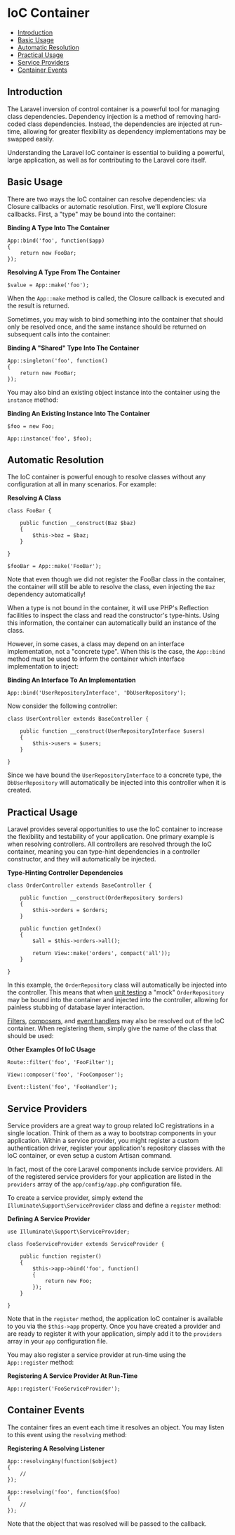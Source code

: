 # IoC Container

- [Introduction](#introduction)
- [Basic Usage](#basic-usage)
- [Automatic Resolution](#automatic-resolution)
- [Practical Usage](#practical-usage)
- [Service Providers](#service-providers)
- [Container Events](#container-events)

<a name="introduction"></a>
## Introduction

The Laravel inversion of control container is a powerful tool for managing class dependencies. Dependency injection is a method of removing hard-coded class dependencies. Instead, the dependencies are injected at run-time, allowing for greater flexibility as dependency implementations may be swapped easily.

Understanding the Laravel IoC container is essential to building a powerful, large application, as well as for contributing to the Laravel core itself.

<a name="basic-usage"></a>
## Basic Usage

There are two ways the IoC container can resolve dependencies: via Closure callbacks or automatic resolution. First, we'll explore Closure callbacks. First, a "type" may be bound into the container:

**Binding A Type Into The Container**

	App::bind('foo', function($app)
	{
		return new FooBar;
	});

**Resolving A Type From The Container**

	$value = App::make('foo');

When the `App::make` method is called, the Closure callback is executed and the result is returned.

Sometimes, you may wish to bind something into the container that should only be resolved once, and the same instance should be returned on subsequent calls into the container:

**Binding A "Shared" Type Into The Container**

	App::singleton('foo', function()
	{
		return new FooBar;
	});

You may also bind an existing object instance into the container using the `instance` method:

**Binding An Existing Instance Into The Container**

	$foo = new Foo;

	App::instance('foo', $foo);

<a name="automatic-resolution"></a>
## Automatic Resolution

The IoC container is powerful enough to resolve classes without any configuration at all in many scenarios. For example:

**Resolving A Class**

	class FooBar {

		public function __construct(Baz $baz)
		{
			$this->baz = $baz;
		}

	}

	$fooBar = App::make('FooBar');

Note that even though we did not register the FooBar class in the container, the container will still be able to resolve the class, even injecting the `Baz` dependency automatically!

When a type is not bound in the container, it will use PHP's Reflection facilities to inspect the class and read the constructor's type-hints. Using this information, the container can automatically build an instance of the class.

However, in some cases, a class may depend on an interface implementation, not a "concrete type". When this is the case, the `App::bind` method must be used to inform the container which interface implementation to inject:

**Binding An Interface To An Implementation**

	App::bind('UserRepositoryInterface', 'DbUserRepository');

Now consider the following controller:

	class UserController extends BaseController {

		public function __construct(UserRepositoryInterface $users)
		{
			$this->users = $users;
		}

	}

Since we have bound the `UserRepositoryInterface` to a concrete type, the `DbUserRepository` will automatically be injected into this controller when it is created.

<a name="practical-usage"></a>
## Practical Usage

Laravel provides several opportunities to use the IoC container to increase the flexibility and testability of your application. One primary example is when resolving controllers. All controllers are resolved through the IoC container, meaning you can type-hint dependencies in a controller constructor, and they will automatically be injected.

**Type-Hinting Controller Dependencies**

	class OrderController extends BaseController {

		public function __construct(OrderRepository $orders)
		{
			$this->orders = $orders;
		}

		public function getIndex()
		{
			$all = $this->orders->all();

			return View::make('orders', compact('all'));
		}

	}

In this example, the `OrderRepository` class will automatically be injected into the controller. This means that when [unit testing](testing.md) a "mock" `OrderRepository` may be bound into the container and injected into the controller, allowing for painless stubbing of database layer interaction.

[Filters](routing.md#route-filters), [composers](responses.md#view-composers), and [event handlers](events.md#using-classes-as-listeners) may also be resolved out of the IoC container. When registering them, simply give the name of the class that should be used:

**Other Examples Of IoC Usage**

	Route::filter('foo', 'FooFilter');

	View::composer('foo', 'FooComposer');

	Event::listen('foo', 'FooHandler');

<a name="service-providers"></a>
## Service Providers

Service providers are a great way to group related IoC registrations in a single location. Think of them as a way to bootstrap components in your application. Within a service provider, you might register a custom authentication driver, register your application's repository classes with the IoC container, or even setup a custom Artisan command.

In fact, most of the core Laravel components include service providers. All of the registered service providers for your application are listed in the `providers` array of the `app/config/app.php` configuration file.

To create a service provider, simply extend the `Illuminate\Support\ServiceProvider` class and define a `register` method:

**Defining A Service Provider**

	use Illuminate\Support\ServiceProvider;

	class FooServiceProvider extends ServiceProvider {

		public function register()
		{
			$this->app->bind('foo', function()
			{
				return new Foo;
			});
		}

	}

Note that in the `register` method, the application IoC container is available to you via the `$this->app` property. Once you have created a provider and are ready to register it with your application, simply add it to the `providers` array in your `app` configuration file.

You may also register a service provider at run-time using the `App::register` method:

**Registering A Service Provider At Run-Time**

	App::register('FooServiceProvider');

<a name="container-events"></a>
## Container Events

The container fires an event each time it resolves an object. You may listen to this event using the `resolving` method:

**Registering A Resolving Listener**

	App::resolvingAny(function($object)
	{
		//
	});

	App::resolving('foo', function($foo)
	{
		//
	});

Note that the object that was resolved will be passed to the callback.
